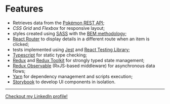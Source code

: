 # Features

- Retrieves data from the [Pokémon REST API](https://github.com/PokeAPI/pokeapi);
- _CSS Grid_ and _Flexbox_ for responsive layout;
- styles created using [SASS](https://sass-lang.com/) with the [BEM methodology](http://getbem.com/);
- [React Router](https://reacttraining.com/react-router/web/guides/quick-start) to display details in a different route when an item is clicked;
- tests implemented using [Jest](https://jestjs.io/) and [React Testing Library](https://testing-library.com/docs/react-testing-library/intro);
- [Typescript](https://www.typescriptlang.org/) for static type checking;
- [Redux](https://redux.js.org/) and [Redux Toolkit](https://redux-toolkit.js.org/) for strongly typed state management;
- [Redux Observable](https://redux-observable.js.org/) (RxJS-based middleware) for asynchronous data flows;
- [Yarn](https://classic.yarnpkg.com/lang/en/) for dependency management and scripts execution;
- [Storybook](https://storybook.js.org/) to develop UI components in isolation.

---

[Checkout my LinkedIn profile!](https://www.linkedin.com/in/danilocestari)

